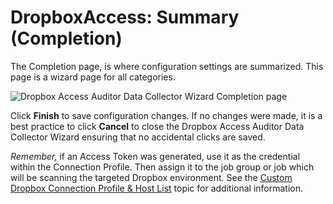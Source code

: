 # DropboxAccess: Summary (Completion)

The Completion page, is where configuration settings are summarized. This page is a wizard page for all categories.

![Dropbox Access Auditor Data Collector Wizard Completion page](/img/product_docs/accessanalyzer/accessanalyzer/enterpriseauditor/admin/datacollector/dropboxaccess/completion.png)

Click __Finish__ to save configuration changes. If no changes were made, it is a best practice to click __Cancel__ to close the Dropbox Access Auditor Data Collector Wizard ensuring that no accidental clicks are saved.

_Remember,_ if an Access Token was generated, use it as the credential within the Connection Profile. Then assign it to the job group or job which will be scanning the targeted Dropbox environment. See the [Custom Dropbox Connection Profile & Host List](/docs/accessanalyzer/accessanalyzer/enterpriseauditor/admin/datacollector/dropboxaccess/configurejob.md) topic for additional information.
